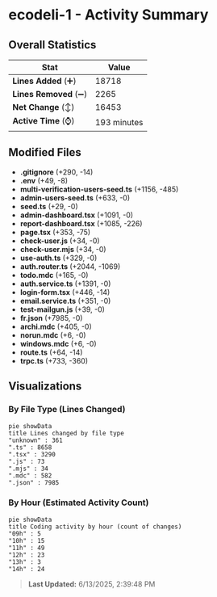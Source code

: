 # ecodeli-1 - Activity Summary 

## Overall Statistics

| Stat                   | Value                                                             |
| ---------------------- | ----------------------------------------------------------------- |
| **Lines Added** (➕)   | 18718                                          |
| **Lines Removed** (➖) | 2265                                        |
| **Net Change** (↕)    | 16453                |
| **Active Time** (⌚)   | 193 minutes |


## Modified Files
- **.gitignore** (+290, -14)
- **.env** (+49, -8)
- **multi-verification-users-seed.ts** (+1156, -485)
- **admin-users-seed.ts** (+633, -0)
- **seed.ts** (+29, -0)
- **admin-dashboard.tsx** (+1091, -0)
- **report-dashboard.tsx** (+1085, -226)
- **page.tsx** (+353, -75)
- **check-user.js** (+34, -0)
- **check-user.mjs** (+34, -0)
- **use-auth.ts** (+329, -0)
- **auth.router.ts** (+2044, -1069)
- **todo.mdc** (+165, -0)
- **auth.service.ts** (+1391, -0)
- **login-form.tsx** (+446, -14)
- **email.service.ts** (+351, -0)
- **test-mailgun.js** (+39, -0)
- **fr.json** (+7985, -0)
- **archi.mdc** (+405, -0)
- **norun.mdc** (+6, -0)
- **windows.mdc** (+6, -0)
- **route.ts** (+64, -14)
- **trpc.ts** (+733, -360)

## Visualizations

### By File Type (Lines Changed)

```mermaid
pie showData
title Lines changed by file type
"unknown" : 361
".ts" : 8658
".tsx" : 3290
".js" : 73
".mjs" : 34
".mdc" : 582
".json" : 7985
```

### By Hour (Estimated Activity Count)

```mermaid
pie showData
title Coding activity by hour (count of changes)
"09h" : 5
"10h" : 15
"11h" : 49
"12h" : 23
"13h" : 3
"14h" : 24
```


> **Last Updated:** 6/13/2025, 2:39:48 PM